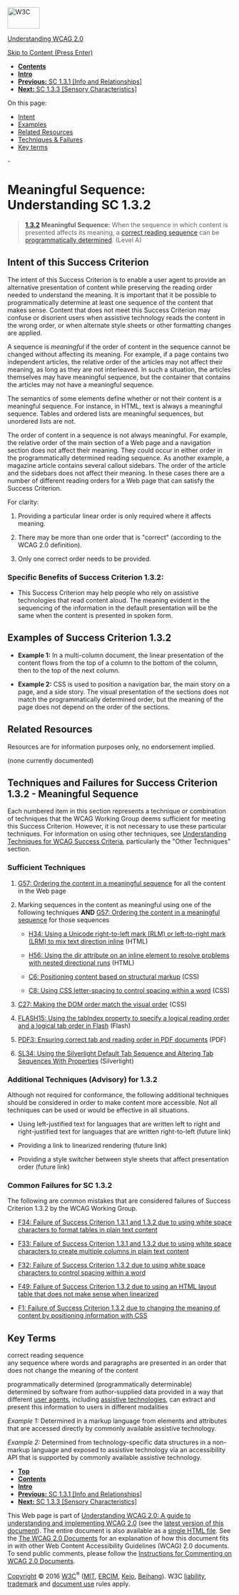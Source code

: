 [<img src="https://www.w3.org/StyleSheets/TR/2016/logos/W3C" alt="W3C" width="72" height="48" />](http://www.w3.org/)

[Understanding WCAG 2.0](Overview.html)

[Skip to Content (Press Enter)](#maincontent)

<span id="top"></span>

-   **[Contents](Overview.html#contents "Table of Contents")**
-   **[Intro](intro.html "Introduction to Understanding WCAG 2.0")**
-   [**Previous:** SC 1.3.1 \[Info and Relationships\]](content-structure-separation-programmatic.html "Understanding SC  1.3.1 [Info and Relationships]")
-   [**Next:** SC 1.3.3 \[Sensory Characteristics\]](content-structure-separation-understanding.html "Understanding SC  1.3.3 [Sensory Characteristics]")

On this page:

-   [Intent](#content-structure-separation-sequence-intent-head)
-   [Examples](#content-structure-separation-sequence-examples-head)
-   [Related Resources](#content-structure-separation-sequence-resources-head)
-   [Techniques & Failures](#content-structure-separation-sequence-techniques-head)
-   [Key terms](#key-terms)

<span id="maincontent">-</span>

<span id="content-structure-separation-sequence"></span> **Meaningful Sequence**<span class="screenreader">:</span> Understanding SC 1.3.2
==========================================================================================================================================

> **[1.3.2](http://www.w3.org/TR/2008/REC-WCAG20-20081211/#content-structure-separation-sequence) Meaningful Sequence:** When the sequence in which content is presented affects its meaning, a <a href="#correct-reading-sequencedef" class="termref">correct reading sequence</a> can be <a href="#programmaticallydetermineddef" class="termref">programmatically determined</a>. (Level A)

Intent of this Success Criterion
--------------------------------

The intent of this Success Criterion is to enable a user agent to provide an alternative presentation of content while preserving the reading order needed to understand the meaning. It is important that it be possible to programmatically determine at least one sequence of the content that makes sense. Content that does not meet this Success Criterion may confuse or disorient users when assistive technology reads the content in the wrong order, or when alternate style sheets or other formatting changes are applied.

A sequence is *meaningful* if the order of content in the sequence cannot be changed without affecting its meaning. For example, if a page contains two independent articles, the relative order of the articles may not affect their meaning, as long as they are not interleaved. In such a situation, the articles themselves may have meaningful sequence, but the container that contains the articles may not have a meaningful sequence.

The semantics of some elements define whether or not their content is a meaningful sequence. For instance, in HTML, text is always a meaningful sequence. Tables and ordered lists are meaningful sequences, but unordered lists are not.

The order of content in a sequence is not always meaningful. For example, the relative order of the main section of a Web page and a navigation section does not affect their meaning. They could occur in either order in the programmatically determined reading sequence. As another example, a magazine article contains several callout sidebars. The order of the article and the sidebars does not affect their meaning. In these cases there are a number of different reading orders for a Web page that can satisfy the Success Criterion.

For clarity:

1.  Providing a particular linear order is only required where it affects meaning.

2.  There may be more than one order that is "correct" (according to the WCAG 2.0 definition).

3.  Only one correct order needs to be provided.

### Specific Benefits of Success Criterion 1.3.2:

-   This Success Criterion may help people who rely on assistive technologies that read content aloud. The meaning evident in the sequencing of the information in the default presentation will be the same when the content is presented in spoken form.

Examples of Success Criterion 1.3.2
-----------------------------------

-   **Example 1:** In a multi-column document, the linear presentation of the content flows from the top of a column to the bottom of the column, then to the top of the next column.

-   **Example 2:** CSS is used to position a navigation bar, the main story on a page, and a side story. The visual presentation of the sections does not match the programmatically determined order, but the meaning of the page does not depend on the order of the sections.

Related Resources
-----------------

Resources are for information purposes only, no endorsement implied.

(none currently documented)

Techniques and Failures for Success Criterion 1.3.2 - Meaningful Sequence
-------------------------------------------------------------------------

Each numbered item in this section represents a technique or combination of techniques that the WCAG Working Group deems sufficient for meeting this Success Criterion. However, it is not necessary to use these particular techniques. For information on using other techniques, see [Understanding Techniques for WCAG Success Criteria](http://www.w3.org/TR/2016/NOTE-UNDERSTANDING-WCAG20-20161007/understanding-techniques.html), particularly the "Other Techniques" section.

### Sufficient Techniques

1.  <a href="http://www.w3.org/TR/2016/NOTE-WCAG20-TECHS-20161007/G57" class="tech-ref">G57: Ordering the content in a meaningful sequence</a> for all the content in the Web page

2.  Marking sequences in the content as meaningful using one of the following techniques **AND** <a href="http://www.w3.org/TR/2016/NOTE-WCAG20-TECHS-20161007/G57" class="tech-ref">G57: Ordering the content in a meaningful sequence</a> for those sequences

    -   <a href="http://www.w3.org/TR/2016/NOTE-WCAG20-TECHS-20161007/H34" class="tech-ref">H34: Using a Unicode right-to-left mark (RLM) or left-to-right mark (LRM) to mix text direction inline</a> (HTML)

    -   <a href="http://www.w3.org/TR/2016/NOTE-WCAG20-TECHS-20161007/H56" class="tech-ref">H56: Using the dir attribute on an inline element to resolve problems with nested directional runs</a> (HTML)

    -   <a href="http://www.w3.org/TR/2016/NOTE-WCAG20-TECHS-20161007/C6" class="tech-ref">C6: Positioning content based on structural markup</a> (CSS)

    -   <a href="http://www.w3.org/TR/2016/NOTE-WCAG20-TECHS-20161007/C8" class="tech-ref">C8: Using CSS letter-spacing to control spacing within a word</a> (CSS)

3.  <a href="http://www.w3.org/TR/2016/NOTE-WCAG20-TECHS-20161007/C27" class="tech-ref">C27: Making the DOM order match the visual order</a> (CSS)

4.  <a href="http://www.w3.org/TR/2016/NOTE-WCAG20-TECHS-20161007/FLASH15" class="tech-ref">FLASH15: Using the tabIndex property to specify a logical reading order and a logical tab order in Flash</a> (Flash)

5.  <a href="http://www.w3.org/TR/2016/NOTE-WCAG20-TECHS-20161007/PDF3" class="tech-ref">PDF3: Ensuring correct tab and reading order in PDF documents</a> (PDF)

6.  <a href="http://www.w3.org/TR/2016/NOTE-WCAG20-TECHS-20161007/SL34" class="tech-ref">SL34: Using the Silverlight Default Tab Sequence and Altering Tab Sequences With Properties</a> (Silverlight)

### Additional Techniques (Advisory) for 1.3.2

Although not required for conformance, the following additional techniques should be considered in order to make content more accessible. Not all techniques can be used or would be effective in all situations.

-   Using left-justified text for languages that are written left to right and right-justified text for languages that are written right-to-left (future link)

-   Providing a link to linearized rendering (future link)

-   Providing a style switcher between style sheets that affect presentation order (future link)

### Common Failures for SC 1.3.2

The following are common mistakes that are considered failures of Success Criterion 1.3.2 by the WCAG Working Group.

-   <a href="http://www.w3.org/TR/2016/NOTE-WCAG20-TECHS-20161007/F34" class="tech-ref">F34: Failure of Success Criterion 1.3.1 and 1.3.2 due to using white space characters to format tables in plain text content</a>

-   <a href="http://www.w3.org/TR/2016/NOTE-WCAG20-TECHS-20161007/F33" class="tech-ref">F33: Failure of Success Criterion 1.3.1 and 1.3.2 due to using white space characters to create multiple columns in plain text content</a>

-   <a href="http://www.w3.org/TR/2016/NOTE-WCAG20-TECHS-20161007/F32" class="tech-ref">F32: Failure of Success Criterion 1.3.2 due to using white space characters to control spacing within a word</a>

-   <a href="http://www.w3.org/TR/2016/NOTE-WCAG20-TECHS-20161007/F49" class="tech-ref">F49: Failure of Success Criterion 1.3.2 due to using an HTML layout table that does not make sense when linearized</a>

-   <a href="http://www.w3.org/TR/2016/NOTE-WCAG20-TECHS-20161007/F1" class="tech-ref">F1: Failure of Success Criterion 1.3.2 due to changing the meaning of content by positioning information with CSS</a>

Key Terms
---------

 <span id="correct-reading-sequencedef"></span> correct reading sequence  
any sequence where words and paragraphs are presented in an order that does not change the meaning of the content

 <span id="programmaticallydetermineddef"></span> programmatically determined (programmatically determinable)  
determined by software from author-supplied data provided in a way that different <a href="http://www.w3.org/TR/2008/REC-WCAG20-20081211/#useragentdef" class="termref">user agents</a>, including <a href="http://www.w3.org/TR/2008/REC-WCAG20-20081211/#atdef" class="termref">assistive technologies</a>, can extract and present this information to users in different modalities

*Example 1:* Determined in a markup language from elements and attributes that are accessed directly by commonly available assistive technology.

*Example 2:* Determined from technology-specific data structures in a non-markup language and exposed to assistive technology via an accessibility API that is supported by commonly available assistive technology.

-   **[Top](#top)**
-   **[Contents](Overview.html#contents "Table of Contents")**
-   **[Intro](intro.html "Introduction to Understanding WCAG 2.0")**
-   [**Previous:** SC 1.3.1 \[Info and Relationships\]](content-structure-separation-programmatic.html "Understanding SC  1.3.1 [Info and Relationships]")
-   [**Next:** SC 1.3.3 \[Sensory Characteristics\]](content-structure-separation-understanding.html "Understanding SC  1.3.3 [Sensory Characteristics]")

This Web page is part of [Understanding WCAG 2.0: A guide to understanding and implementing WCAG 2.0](Overview.html) (see the [latest version of this document](http://www.w3.org/TR/UNDERSTANDING-WCAG20/content-structure-separation-sequence.html)). The entire document is also available as a [single HTML file](complete.html). See the [The WCAG 2.0 Documents](http://www.w3.org/WAI/intro/wcag20) for an explanation of how this document fits in with other Web Content Accessibility Guidelines (WCAG) 2.0 documents. To send public comments, please follow the [Instructions for Commenting on WCAG 2.0 Documents](http://www.w3.org/WAI/WCAG20/comments/).

[Copyright](http://www.w3.org/Consortium/Legal/ipr-notice#Copyright) © 2016 [W3C](http://www.w3.org/)<sup>®</sup> ([MIT](http://www.csail.mit.edu/), [ERCIM](http://www.ercim.eu/), [Keio](http://www.keio.ac.jp/), [Beihang](http://ev.buaa.edu.cn/)). W3C [liability](http://www.w3.org/Consortium/Legal/ipr-notice#Legal_Disclaimer), [trademark](http://www.w3.org/Consortium/Legal/ipr-notice#W3C_Trademarks) and [document use](http://www.w3.org/Consortium/Legal/copyright-documents) rules apply.
